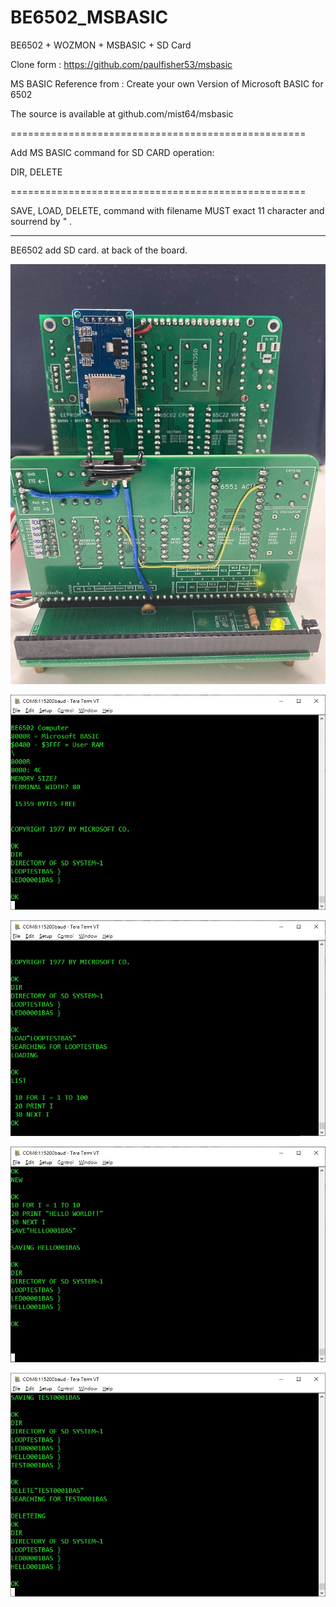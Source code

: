# BE6502_MSBASIC
BE6502 + WOZMON + MSBASIC + SD Card

Clone form : https://github.com/paulfisher53/msbasic 

MS BASIC Reference from :  Create your own Version of Microsoft BASIC for 6502

The source is available at github.com/mist64/msbasic

===================================================

Add MS BASIC command for SD CARD operation:

DIR, DELETE

===================================================

SAVE, LOAD, DELETE, command with filename MUST exact 11 character and sourrend by  " .

<hr>

BE6502 add SD card. at back of the board.

![alt text][def1]

[def1]: images/IMG_4504.jpg

![alt text][def2]

[def2]: images/dir.jpg

![alt text][def3]

[def3]: images/load.jpg

![alt text][def4]

[def4]: images/save.jpg

![alt text][def5]

[def5]: images/delete.jpg
